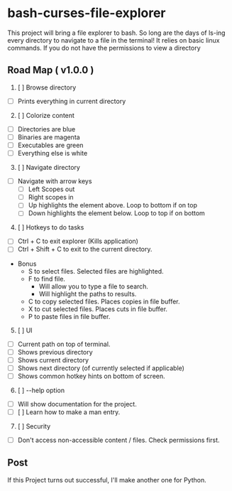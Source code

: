 # bash-curses-file-explorer
This project will bring a file explorer to bash. So long are the days of ls-ing every directory to navigate to a file in the terminal!
It relies on basic linux commands. If you do not have the permissions to view a directory 

## Road Map ( v1.0.0 )
1. [ ] Browse directory 
  - [ ] Prints everything in current directory
2. [ ] Colorize content
  - [ ] Directories are blue
  - [ ] Binaries are magenta
  - [ ] Executables are green
  - [ ] Everything else is white
3. [ ] Navigate directory
  - [ ] Navigate with arrow keys
    - [ ] Left Scopes out
    - [ ] Right scopes in
    - [ ] Up highlights the element above. Loop to bottom if on top
    - [ ] Down highlights the element below. Loop to top if on bottom
4. [ ] Hotkeys to do tasks
  - [ ] Ctrl + C to exit explorer (Kills application)
  - [ ] Ctrl + Shift + C to exit to the current directory.
  - Bonus
    - S to select files. Selected files are highlighted.
    - F to find file. 
      - Will allow you to type a file to search.
      - Will highlight the paths to results.
    - C to copy selected files. Places copies in file buffer.
    - X to cut selected files. Places cuts in file buffer.
    - P to paste files in file buffer.
5. [ ] UI
  - [ ] Current path on top of terminal.
  - [ ] Shows previous directory
  - [ ] Shows current directory
  - [ ] Shows next directory (of currently selected if applicable)
  - [ ] Shows common hotkey hints on bottom of screen.
6. [ ] --help option
  - [ ] Will show documentation for the project.
  - [ ] [ ] Learn how to make a man entry.
7. [ ] Security
  - [ ] Don't access non-accessible content / files. Check permissions first.

## Post
If this Project turns out successful, I'll make another one for Python.